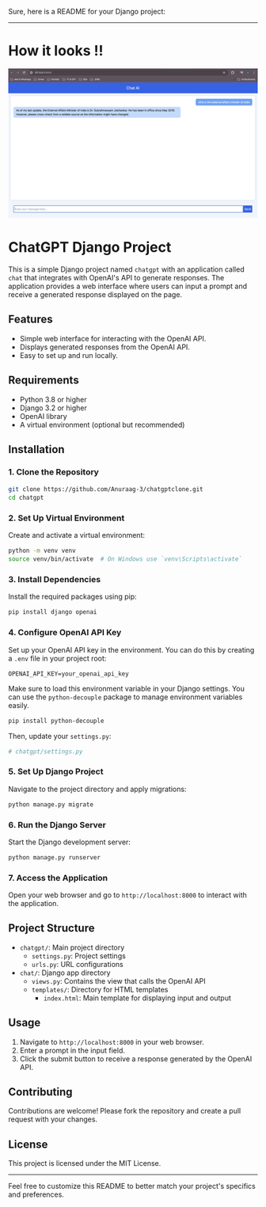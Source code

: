 Sure, here is a README for your Django project:

---
# How it looks !! 
![Alt text](image.png)


# ChatGPT Django Project

This is a simple Django project named `chatgpt` with an application called `chat` that integrates with OpenAI's API to generate responses. The application provides a web interface where users can input a prompt and receive a generated response displayed on the page.

## Features

- Simple web interface for interacting with the OpenAI API.
- Displays generated responses from the OpenAI API.
- Easy to set up and run locally.

## Requirements

- Python 3.8 or higher
- Django 3.2 or higher
- OpenAI library
- A virtual environment (optional but recommended)

## Installation

### 1. Clone the Repository

```bash
git clone https://github.com/Anuraag-3/chatgptclone.git
cd chatgpt
```

### 2. Set Up Virtual Environment

Create and activate a virtual environment:

```bash
python -m venv venv
source venv/bin/activate  # On Windows use `venv\Scripts\activate`
```

### 3. Install Dependencies

Install the required packages using pip:

```bash
pip install django openai
```

### 4. Configure OpenAI API Key

Set up your OpenAI API key in the environment. You can do this by creating a `.env` file in your project root:

```
OPENAI_API_KEY=your_openai_api_key
```

Make sure to load this environment variable in your Django settings. You can use the `python-decouple` package to manage environment variables easily.

```bash
pip install python-decouple
```

Then, update your `settings.py`:

```python
# chatgpt/settings.py

```

### 5. Set Up Django Project

Navigate to the project directory and apply migrations:

```bash
python manage.py migrate
```

### 6. Run the Django Server

Start the Django development server:

```bash
python manage.py runserver
```

### 7. Access the Application

Open your web browser and go to `http://localhost:8000` to interact with the application.

## Project Structure

- `chatgpt/`: Main project directory
  - `settings.py`: Project settings
  - `urls.py`: URL configurations
- `chat/`: Django app directory
  - `views.py`: Contains the view that calls the OpenAI API
  - `templates/`: Directory for HTML templates
    - `index.html`: Main template for displaying input and output

## Usage

1. Navigate to `http://localhost:8000` in your web browser.
2. Enter a prompt in the input field.
3. Click the submit button to receive a response generated by the OpenAI API.


## Contributing

Contributions are welcome! Please fork the repository and create a pull request with your changes.

## License

This project is licensed under the MIT License.

---

Feel free to customize this README to better match your project's specifics and preferences.
